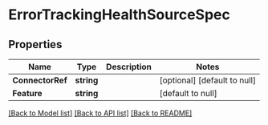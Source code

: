 # ErrorTrackingHealthSourceSpec

## Properties
Name | Type | Description | Notes
------------ | ------------- | ------------- | -------------
**ConnectorRef** | **string** |  | [optional] [default to null]
**Feature** | **string** |  | [default to null]

[[Back to Model list]](../README.md#documentation-for-models) [[Back to API list]](../README.md#documentation-for-api-endpoints) [[Back to README]](../README.md)

